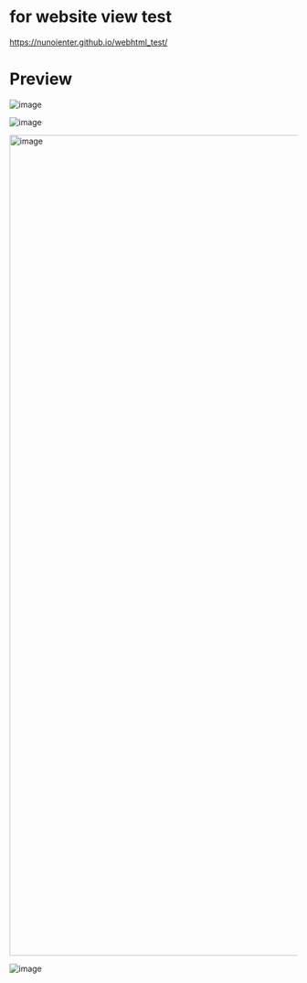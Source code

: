 # for website view test 

https://nunoienter.github.io/webhtml_test/

# Preview

![image](https://github.com/user-attachments/assets/ed0e97ec-f9b3-41b4-b70c-25a8ce903f4f)

![image](https://github.com/user-attachments/assets/b620f55b-11ef-4f8c-b5d0-91966f2343ae)

<img width="1436" alt="image" src="https://github.com/user-attachments/assets/0f2855e5-1510-4a51-b844-f2451edfa987" />

![image](https://github.com/user-attachments/assets/23e1c7fb-95f4-4d02-a849-2e21da8b12b1)
